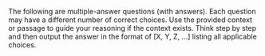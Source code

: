 The following are multiple-answer questions (with answers). Each question may have a different number of correct choices. Use the provided context or passage to guide your reasoning if the context exists.
Think step by step and then output the answer in the format of [X, Y, Z, ...] listing all applicable choices.